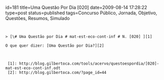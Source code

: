 id=181
title=Uma Questão Por Dia [020] 
date=2009-08-14 17:28:22
type=post
status=published
tags=Concurso Público,  Jornada, Objetivo, Questões, Resumos, Simulado
~~~~~~


> [\# Uma Questão por Dia # mat-est-eco-cont-inf # N. [020] ][1]

O que quer dizer: [Uma Questão por Dia?][2]



 [1]: http://blog.gilbertoca.com/tools/acervo/questoespordia/[020]-mat-est-eco-cont-inf.odt
 [2]: http://blog.gilbertoca.com/?page_id=44